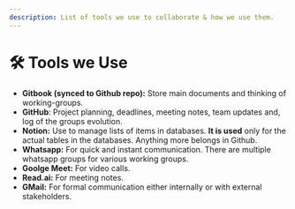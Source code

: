 ```yaml
---
description: List of tools we use to collaborate & how we use them.
---
```


# 🛠 Tools we Use

* **Gitbook (synced to Github repo):** Store main documents and thinking of working-groups.
* **GitHub**: Project planning, deadlines, meeting notes, team updates and, log of the groups evolution.
* **Notion:** Use to manage lists of items in databases. **It is used** only for the actual tables in the databases. Anything more belongs in Github.
* **Whatsapp:** For quick and instant communication. There are multiple whatsapp groups for various working groups.
* **Goolge Meet:** For video calls.
* **Read.ai:** For meeting notes.
* **GMail:** For formal communication either internally or with external stakeholders.
